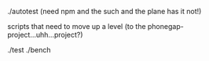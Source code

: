 ./autotest (need npm and the such and the plane has it not!)

scripts that need to move up a level (to the phonegap-project...uhh...project?)

./test
./bench
